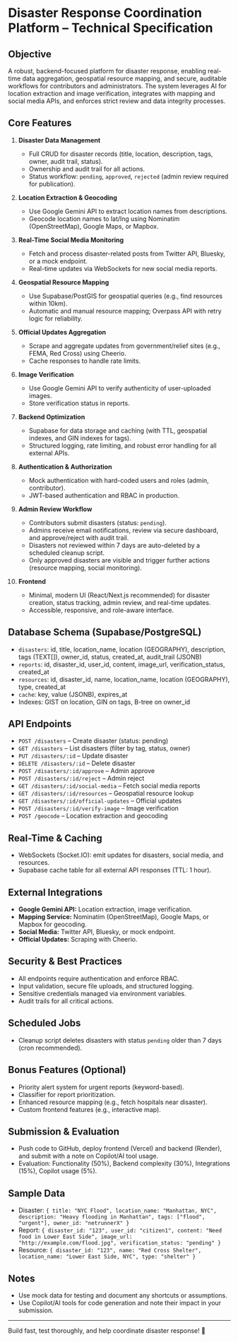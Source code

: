 # Disaster Response Coordination Platform – Technical Specification

## Objective
A robust, backend-focused platform for disaster response, enabling real-time data aggregation, geospatial resource mapping, and secure, auditable workflows for contributors and administrators. The system leverages AI for location extraction and image verification, integrates with mapping and social media APIs, and enforces strict review and data integrity processes.

## Core Features

1. **Disaster Data Management**
   - Full CRUD for disaster records (title, location, description, tags, owner, audit trail, status).
   - Ownership and audit trail for all actions.
   - Status workflow: `pending`, `approved`, `rejected` (admin review required for publication).

2. **Location Extraction & Geocoding**
   - Use Google Gemini API to extract location names from descriptions.
   - Geocode location names to lat/lng using Nominatim (OpenStreetMap), Google Maps, or Mapbox.

3. **Real-Time Social Media Monitoring**
   - Fetch and process disaster-related posts from Twitter API, Bluesky, or a mock endpoint.
   - Real-time updates via WebSockets for new social media reports.

4. **Geospatial Resource Mapping**
   - Use Supabase/PostGIS for geospatial queries (e.g., find resources within 10km).
   - Automatic and manual resource mapping; Overpass API with retry logic for reliability.

5. **Official Updates Aggregation**
   - Scrape and aggregate updates from government/relief sites (e.g., FEMA, Red Cross) using Cheerio.
   - Cache responses to handle rate limits.

6. **Image Verification**
   - Use Google Gemini API to verify authenticity of user-uploaded images.
   - Store verification status in reports.

7. **Backend Optimization**
   - Supabase for data storage and caching (with TTL, geospatial indexes, and GIN indexes for tags).
   - Structured logging, rate limiting, and robust error handling for all external APIs.

8. **Authentication & Authorization**
   - Mock authentication with hard-coded users and roles (admin, contributor).
   - JWT-based authentication and RBAC in production.

9. **Admin Review Workflow**
   - Contributors submit disasters (status: `pending`).
   - Admins receive email notifications, review via secure dashboard, and approve/reject with audit trail.
   - Disasters not reviewed within 7 days are auto-deleted by a scheduled cleanup script.
   - Only approved disasters are visible and trigger further actions (resource mapping, social monitoring).

10. **Frontend**
    - Minimal, modern UI (React/Next.js recommended) for disaster creation, status tracking, admin review, and real-time updates.
    - Accessible, responsive, and role-aware interface.

## Database Schema (Supabase/PostgreSQL)
- `disasters`: id, title, location_name, location (GEOGRAPHY), description, tags (TEXT[]), owner_id, status, created_at, audit_trail (JSONB)
- `reports`: id, disaster_id, user_id, content, image_url, verification_status, created_at
- `resources`: id, disaster_id, name, location_name, location (GEOGRAPHY), type, created_at
- `cache`: key, value (JSONB), expires_at
- Indexes: GIST on location, GIN on tags, B-tree on owner_id

## API Endpoints
- `POST /disasters` – Create disaster (status: pending)
- `GET /disasters` – List disasters (filter by tag, status, owner)
- `PUT /disasters/:id` – Update disaster
- `DELETE /disasters/:id` – Delete disaster
- `POST /disasters/:id/approve` – Admin approve
- `POST /disasters/:id/reject` – Admin reject
- `GET /disasters/:id/social-media` – Fetch social media reports
- `GET /disasters/:id/resources` – Geospatial resource lookup
- `GET /disasters/:id/official-updates` – Official updates
- `POST /disasters/:id/verify-image` – Image verification
- `POST /geocode` – Location extraction and geocoding

## Real-Time & Caching
- WebSockets (Socket.IO): emit updates for disasters, social media, and resources.
- Supabase cache table for all external API responses (TTL: 1 hour).

## External Integrations
- **Google Gemini API:** Location extraction, image verification.
- **Mapping Service:** Nominatim (OpenStreetMap), Google Maps, or Mapbox for geocoding.
- **Social Media:** Twitter API, Bluesky, or mock endpoint.
- **Official Updates:** Scraping with Cheerio.

## Security & Best Practices
- All endpoints require authentication and enforce RBAC.
- Input validation, secure file uploads, and structured logging.
- Sensitive credentials managed via environment variables.
- Audit trails for all critical actions.

## Scheduled Jobs
- Cleanup script deletes disasters with status `pending` older than 7 days (cron recommended).

## Bonus Features (Optional)
- Priority alert system for urgent reports (keyword-based).
- Classifier for report prioritization.
- Enhanced resource mapping (e.g., fetch hospitals near disaster).
- Custom frontend features (e.g., interactive map).

## Submission & Evaluation
- Push code to GitHub, deploy frontend (Vercel) and backend (Render), and submit with a note on Copilot/AI tool usage.
- Evaluation: Functionality (50%), Backend complexity (30%), Integrations (15%), Copilot usage (5%).

## Sample Data
- Disaster: `{ title: "NYC Flood", location_name: "Manhattan, NYC", description: "Heavy flooding in Manhattan", tags: ["flood", "urgent"], owner_id: "netrunnerX" }`
- Report: `{ disaster_id: "123", user_id: "citizen1", content: "Need food in Lower East Side", image_url: "http://example.com/flood.jpg", verification_status: "pending" }`
- Resource: `{ disaster_id: "123", name: "Red Cross Shelter", location_name: "Lower East Side, NYC", type: "shelter" }`

## Notes
- Use mock data for testing and document any shortcuts or assumptions.
- Use Copilot/AI tools for code generation and note their impact in your submission.

---

Build fast, test thoroughly, and help coordinate disaster response! 🚀
